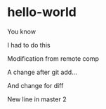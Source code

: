 # hello-world
You know

I had to do this

Modification from remote comp

A change after git add...

And change for diff

New line in master 2
